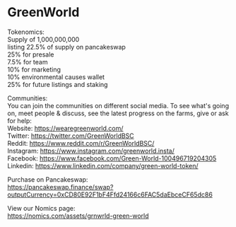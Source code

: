 # GreenWorld

Tokenomics:<br>
Supply of 1,000,000,000 <br>
listing 22.5% of supply on pancakeswap <br>
25% for presale <br>
7.5% for team <br>
10% for marketing <br>
10% environmental causes wallet <br>
25% for future listings and staking


Communities: <br>
You can join the communities on different social media. To see what's going on, meet people & discuss, see the latest progress on the farms, give or ask for help: <br>
Website: https://wearegreenworld.com/ <br>
Twitter: https://twitter.com/GreenWorldBSC <br>
Reddit: https://www.reddit.com/r/GreenWorldBSC/ <br>
Instagram: https://www.instagram.com/greenworld.insta/ <br>
Facebook: https://www.facebook.com/Green-World-100496719204305 <br>
Linkedin: https://www.linkedin.com/company/green-world-token/ <br>

Purchase on Pancakeswap: <br>
https://pancakeswap.finance/swap?outputCurrency=0xCD80E92F1bF4Ffd24166c6FAC5daEbceCF65dc86

View our Nomics page:<br>
https://nomics.com/assets/grnwrld-green-world
